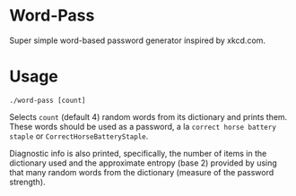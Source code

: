 Word-Pass
=========

Super simple word-based password generator inspired by xkcd.com.

Usage
=====

    ./word-pass [count]

Selects `count` (default 4) random words from its dictionary and prints them. These words should be used as a password, a la `correct horse battery staple` or `CorrectHorseBatteryStaple`.

Diagnostic info is also printed, specifically, the number of items in the dictionary used and the approximate entropy (base 2) provided by using that many random words from the dictionary (measure of the password strength).
